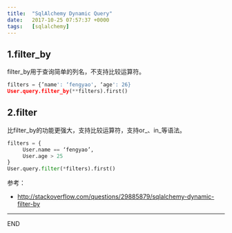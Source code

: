 ```yaml
---
title:  "SqlAlchemy Dynamic Query"
date:   2017-10-25 07:57:37 +0000
tags:   [sqlalchemy]
---
```


## 1.filter_by

filter_by用于查询简单的列名，不支持比较运算符。

```python
filters = {’name': ‘fengyao', ‘age': 26}
User.query.filter_by(**filters).first()
```

## 2.filter

比filter_by的功能更强大，支持比较运算符，支持or_、in_等语法。

```python
filters = {
     User.name == ‘fengyao’,
     User.age > 25
}
User.query.filter(*filters).first()
```

参考：
- http://stackoverflow.com/questions/29885879/sqlalchemy-dynamic-filter-by

---
END

